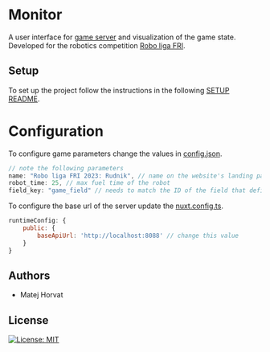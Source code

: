 # Monitor

A user interface for [game server](https://github.com/RoboLiga/igralni-streznik) and visualization of the game state. Developed for the robotics competition [Robo liga FRI](https://fri.uni-lj.si/sl/robo-liga-fri).

## Setup

To set up the project follow the instructions in the following [SETUP README](./roboliga-ui/README.md).

# Configuration

To configure game parameters change the values in [config.json](./roboliga-ui/config.json).

```javascript
// note the following parameters
name: "Robo liga FRI 2023: Rudnik", // name on the website's landing page
robot_time: 25, // max fuel time of the robot
field_key: "game_field" // needs to match the ID of the field that defines the entire arena
```

To configure the base url of the server update the [nuxt.config.ts](./roboliga-ui/nuxt.config.ts).

```javascript
runtimeConfig: {
    public: {
        baseApiUrl: 'http://localhost:8088' // change this value
    }
}
```
## Authors
- Matej Horvat

## License

[![License: MIT](https://img.shields.io/badge/License-MIT-green.svg)](./LICENCE)

